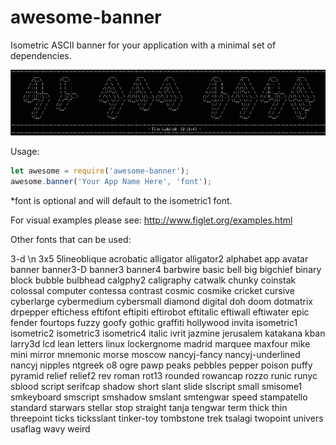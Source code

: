 # awesome-banner

Isometric ASCII banner for your application with a minimal set of dependencies.


![scrot](https://raw.githubusercontent.com/null4bl3/awesome-banner/master/the_scrot.png)


Usage:

```javascript
let awesome = require('awesome-banner');
awesome.banner('Your App Name Here', 'font');
```

*font is optional and will default to the isometric1 font.

For visual examples please see: http://www.figlet.org/examples.html

Other fonts that can be used:

3-d \n
3x5
5lineoblique
acrobatic
alligator
alligator2
alphabet
app
avatar
banner
banner3-D
banner3
banner4
barbwire
basic
bell
big
bigchief
binary
block
bubble
bulbhead
calgphy2
caligraphy
catwalk
chunky
coinstak
colossal
computer
contessa
contrast
cosmic
cosmike
cricket
cursive
cyberlarge
cybermedium
cybersmall
diamond
digital
doh
doom
dotmatrix
drpepper
eftichess
eftifont
eftipiti
eftirobot
eftitalic
eftiwall
eftiwater
epic
fender
fourtops
fuzzy
goofy
gothic
graffiti
hollywood
invita
isometric1
isometric2
isometric3
isometric4
italic
ivrit
jazmine
jerusalem
katakana
kban
larry3d
lcd
lean
letters
linux
lockergnome
madrid
marquee
maxfour
mike
mini
mirror
mnemonic
morse
moscow
nancyj-fancy
nancyj-underlined
nancyj
nipples
ntgreek
o8
ogre
pawp
peaks
pebbles
pepper
poison
puffy
pyramid
relief
relief2
rev
roman
rot13
rounded
rowancap
rozzo
runic
runyc
sblood
script
serifcap
shadow
short
slant
slide
slscript
small
smisome1
smkeyboard
smscript
smshadow
smslant
smtengwar
speed
stampatello
standard
starwars
stellar
stop
straight
tanja
tengwar
term
thick
thin
threepoint
ticks
ticksslant
tinker-toy
tombstone
trek
tsalagi
twopoint
univers
usaflag
wavy
weird
